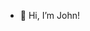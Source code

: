 - 👋 Hi, I’m John!

<!---
johnjohn2410/johnjohn2410 is a ✨ special ✨ repository because its `README.md` (this file) appears on your GitHub profile.
You can click the Preview link to take a look at your changes.
--->
